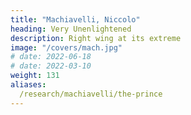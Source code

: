 ```yaml
---
title: "Machiavelli, Niccolo"
heading: Very Unenlightened
description: Right wing at its extreme
image: "/covers/mach.jpg"
# date: 2022-06-18                                                                        
# date: 2022-03-10
weight: 131
aliases:
  /research/machiavelli/the-prince
---
```

